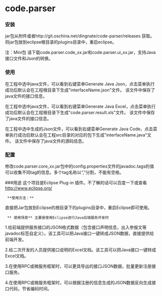 # code.parser

### 安装
jar包从附件或者http://git.oschina.net/dingnate/code-parser/releases 获取。
将jar包放到eclipse根目录的plugins目录中，重启eclipse。

注：Mini包 请下载code.parser.code_xx.jar和code.parser.ui_xx.jar，支持Java接口文件和Json的转换。

### 使用
在工程中选中java文件，可以看到右键菜单Generate Java Json，点击菜单执行成功后默认会在工程根目录下生成"interfaceName.json"文件。
该文件中保存了java文件的接口信息。

在工程中选中java文件，可以看到右键菜单Generate Java Excel，点击菜单执行成功后默认会在工程根目录下生成"code.parser.result.xls"文件。
该文件中保存了java文件的接口信息。

在工程中选中生成的Json文件，可以看到右键菜单Generate Java Code，点击菜单执行成功后默认会在工程src目录的对应的包下生成"interfaceName.java"文件。
该文件中保存了java文件的源码信息。


### 配置
修改code.parser.core_xx.jar包中的config.properties文件的javadoc.tags的值可以收集不同tag的信息。多个tag名称以“,”分割，不能有空格。


###用途
这个项目是Eclipse Plug-in 插件。不了解的话可以百度一下或查看 http://www.eclipse.org/ 
    
     **使用方法：** 
直接把Jar包放到Eclipse的根目录下的plugins目录中，重启Eclipse即可使用。 
  
     ** 使用场景** 主要是使用Eclipse进行Java后端服务开发时 
1.给前端提供服务接口的JSON格式数据（包含接口声明信息，出入参报文等 javadoc标签自定义）。该工具可以把Java接口一键转成JSON数据，直接提供给前端开发。 

2.给二次开发的人员提供接口说明的Excel文档。该工具可以把Java接口一键转成Excel文档。

3.在使用RPC或微服务框架时，可以更具导出的接口JSON数据，批量更新注册接口服务。 

4.在使用RPC或微服务框架时，可以根据注册的信息生成的JSON数据反向生成接口代码，节省编码时间。 